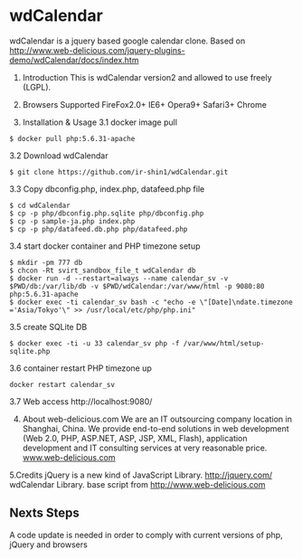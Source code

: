 wdCalendar
==========

wdCalendar is a jquery based google calendar clone. Based on http://www.web-delicious.com/jquery-plugins-demo/wdCalendar/docs/index.htm

1. Introduction
This is wdCalendar version2 and allowed to use freely (LGPL).

2. Browsers Supported
FireFox2.0+ IE6+ Opera9+ Safari3+ Chrome

3. Installation & Usage
3.1 docker image pull

```
$ docker pull php:5.6.31-apache 
```

3.2 Download wdCalendar

```
$ git clone https://github.com/ir-shin1/wdCalendar.git
```

3.3 Copy dbconfig.php, index.php, datafeed.php file

```
$ cd wdCalendar
$ cp -p php/dbconfig.php.sqlite php/dbconfig.php
$ cp -p sample-ja.php index.php
$ cp -p php/datafeed.db.php php/datafeed.php
```

3.4 start docker container and PHP timezone setup

```
$ mkdir -pm 777 db
$ chcon -Rt svirt_sandbox_file_t wdCalendar db
$ docker run -d --restart=always --name calendar_sv -v $PWD/db:/var/lib/db -v $PWD/wdCalendar:/var/www/html -p 9080:80 php:5.6.31-apache
$ docker exec -ti calendar_sv bash -c "echo -e \"[Date]\ndate.timezone ='Asia/Tokyo'\" >> /usr/local/etc/php/php.ini"
```

3.5 create SQLite DB

```
$ docker exec -ti -u 33 calendar_sv php -f /var/www/html/setup-sqlite.php
```

3.6 container restart
PHP timezone up

```
docker restart calendar_sv
```

3.7 Web access http://localhost:9080/

4. About web-delicious.com
We are an IT outsourcing company location in Shanghai, China.
We provide end-to-end solutions in web development (Web 2.0, PHP, ASP.NET, ASP, JSP, XML, Flash),
application development and IT consulting services at very reasonable price.
www.web-delicious.com


5.Credits
jQuery is a new kind of JavaScript Library. http://jquery.com/
wdCalendar Library. base script from http://www.web-delicious.com


## Nexts Steps

A code update is needed in order to comply with current versions of php, jQuery and browsers

